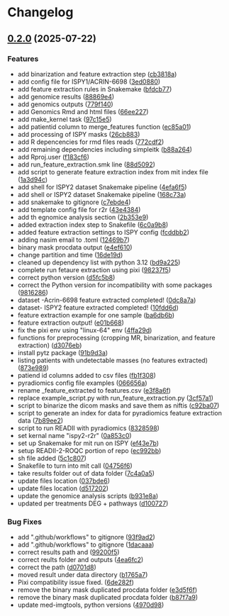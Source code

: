 # Changelog

## [0.2.0](https://github.com/bhklab/ispy2-r2r/compare/v0.1.0...v0.2.0) (2025-07-22)


### Features

* add binarization and feature extraction step ([cb3818a](https://github.com/bhklab/ispy2-r2r/commit/cb3818a8a049bd3f2b9b1e9027150fbba364928d))
* add config file for ISPY1/ACRIN-6698 ([3ed0880](https://github.com/bhklab/ispy2-r2r/commit/3ed088086a7ef8a083a3ae3242fa0478cb7ca77a))
* add feature extraction rules in Snakemake ([bfdcb77](https://github.com/bhklab/ispy2-r2r/commit/bfdcb7706e8ffb56aa89729508114d393be16b8a))
* add genomice results ([88869e4](https://github.com/bhklab/ispy2-r2r/commit/88869e40118c90cca2d65f4933f46b5d29f9d829))
* add genomics outputs ([779f140](https://github.com/bhklab/ispy2-r2r/commit/779f140a08e82e19ba935396f30923a674cfb416))
* add Genomics Rmd and html files ([66ee227](https://github.com/bhklab/ispy2-r2r/commit/66ee22786189afe5bcf8f96bca18fcb6cac90c84))
* add make_kernel task ([97c15e5](https://github.com/bhklab/ispy2-r2r/commit/97c15e50e97045cc747ac3806f0aa0e399deef39))
* add patientid column to merge_features function ([ec85a01](https://github.com/bhklab/ispy2-r2r/commit/ec85a017ffe9894b4bda01193f267acd59a913bb))
* add processing of ISPY masks ([26cb883](https://github.com/bhklab/ispy2-r2r/commit/26cb883907b9b945359ed6137aa4578f06c6701c))
* add R depencencies for rmd files reads ([772cdf2](https://github.com/bhklab/ispy2-r2r/commit/772cdf2285aeaf846eeee9a60104fc83173bb5cc))
* add remaining dependencies including simpleitk ([b88a264](https://github.com/bhklab/ispy2-r2r/commit/b88a2641043fa44ec515093c8db3c2a4fdec0009))
* add Rproj.user ([f183cf6](https://github.com/bhklab/ispy2-r2r/commit/f183cf6cc938b2d8a072369af59f8976e15bd128))
* add run_feature_extraction.smk line ([88d5092](https://github.com/bhklab/ispy2-r2r/commit/88d5092becb52e3478db6cd48a3a870f73e6d8f9))
* add script to generate feature extraction index from mit index file ([1a3d94c](https://github.com/bhklab/ispy2-r2r/commit/1a3d94c2031731bf9dcfe68204603bf34fd8d983))
* add shell for ISPY2 dataset Snakemake pipeline ([4efa6f5](https://github.com/bhklab/ispy2-r2r/commit/4efa6f587025b1b0dd207a18bc91fefc57d8db8d))
* add shell or ISPY2 dataset Snakemake pipeline ([168c73a](https://github.com/bhklab/ispy2-r2r/commit/168c73a5818362a7a0a185a16a82e45093e4d015))
* add snakemake to gitignore ([c7ebde4](https://github.com/bhklab/ispy2-r2r/commit/c7ebde439aecad9152312ac028d38f144bf59038))
* add template config file for r2r ([43e4384](https://github.com/bhklab/ispy2-r2r/commit/43e4384383b2ab908573df9176b7d64e2637268f))
* add th egnomice analysis section ([2b353e9](https://github.com/bhklab/ispy2-r2r/commit/2b353e9ddbe2b3f518e3163ee2f83e7ed304aa72))
* added extraction index step to Snakefile ([6c0a9b8](https://github.com/bhklab/ispy2-r2r/commit/6c0a9b868d2cf52314214a2fbcca024e49e4360e))
* added feature extraction settings to ISPY config ([fcddbb2](https://github.com/bhklab/ispy2-r2r/commit/fcddbb2992bd26a55fe6aa0f7caa0a7ce774590e))
* adding nasim email to .toml ([12469b7](https://github.com/bhklab/ispy2-r2r/commit/12469b73508c9f85757c49f8c3e4fb2e9b5d2be4))
* binary mask procdata output ([e4ef610](https://github.com/bhklab/ispy2-r2r/commit/e4ef6109fe97ed523469e362092df230fd868d67))
* change partition and time ([16de19d](https://github.com/bhklab/ispy2-r2r/commit/16de19ded7a769a6ad59686b49f92558c2cfd8d5))
* cleaned up dependency list with python 3.12 ([bd9a225](https://github.com/bhklab/ispy2-r2r/commit/bd9a2257c5c0d41dbe960e11576ae6a704ddccca))
* complete run fetaure extraction using pixi ([98237f5](https://github.com/bhklab/ispy2-r2r/commit/98237f5379c54023ec0f7aaa3a5236ab447d6a6f))
* correct python version ([d5fc5b8](https://github.com/bhklab/ispy2-r2r/commit/d5fc5b8223c5d9c81412ebfc861cfea4ddac02de))
* correct the Python version for incompatibility with some packages ([9816286](https://github.com/bhklab/ispy2-r2r/commit/9816286b1b252f703b99c5a8a18f4f52ea28a88b))
* dataset -Acrin-6698 feature extracted completed! ([0dc8a7a](https://github.com/bhklab/ispy2-r2r/commit/0dc8a7a56caa949d4a312d4b68021637c420e8de))
* dataset- ISPY2 feature extracted completed! ([10fdd6d](https://github.com/bhklab/ispy2-r2r/commit/10fdd6dbf8d57e6c02adc7f6fd5e1f161cc6768c))
* feature extraction example for one sample ([ba6db6b](https://github.com/bhklab/ispy2-r2r/commit/ba6db6bd2a245343902acec2dbd05718a4b194a9))
* feature extraction output! ([e01b668](https://github.com/bhklab/ispy2-r2r/commit/e01b6684aa72051c147d34c721c68647a366ec6c))
* fix the pixi env using "linux-64" env ([4ffa29d](https://github.com/bhklab/ispy2-r2r/commit/4ffa29d6fff983292577d3951b1eba1c86f94a6c))
* functions for preprocessing (cropping MR, binarization, and feature extraction) ([d3076eb](https://github.com/bhklab/ispy2-r2r/commit/d3076eb8027be1f2adb2a19475df2c08a019aa27))
* install pytz package ([91b9d3a](https://github.com/bhklab/ispy2-r2r/commit/91b9d3a64c97d9dd5fbe4af959290a6d25028087))
* listing patients with undetectable masses (no features extracted) ([873e989](https://github.com/bhklab/ispy2-r2r/commit/873e989e404ec238d40b5e85a0bbdbde45d807e7))
* patiend id columns added to csv files ([fb1f308](https://github.com/bhklab/ispy2-r2r/commit/fb1f308572608591532a6f189628b02823b3b838))
* pyradiomics config file examples ([066656a](https://github.com/bhklab/ispy2-r2r/commit/066656aa5ca500c4aa7b26b5f88586dffd9578c2))
* rename _feature_extracted to features.csv ([e3f8a6f](https://github.com/bhklab/ispy2-r2r/commit/e3f8a6f7cdccb0975ae6ed444aa7c1dfdfeb5b0e))
* replace example_script.py with run_feature_extraction.py ([3cf57a1](https://github.com/bhklab/ispy2-r2r/commit/3cf57a174ca4b11cf07352346b105042c37d38dd))
* script to binarize the dicom masks and save them as niftis ([c92ba07](https://github.com/bhklab/ispy2-r2r/commit/c92ba0719cc65a06dd05e7905d998ff07927d104))
* script to generate an index for data for pyradiomics feature extraction data ([7b89ee2](https://github.com/bhklab/ispy2-r2r/commit/7b89ee22c89d169b3f6957423009949c74a977b4))
* script to run READII with pyradiomics ([8328598](https://github.com/bhklab/ispy2-r2r/commit/832859832726bc634f4427818c6ff20826089cd1))
* set kernal name "ispy2-r2r" ([0a853c0](https://github.com/bhklab/ispy2-r2r/commit/0a853c0802258aab6da0824c19f3bf9e06e7f02f))
* set up Snakemake for mit run on ISPY ([ef43e7b](https://github.com/bhklab/ispy2-r2r/commit/ef43e7b178163ceb0face0b71f2c19bc86a19a63))
* setup READII-2-ROQC portion of repo ([ec992bb](https://github.com/bhklab/ispy2-r2r/commit/ec992bb9dcb93a7c7b79d83599a809d7409856e7))
* sh file added ([5c1c807](https://github.com/bhklab/ispy2-r2r/commit/5c1c8072f0b03f0fbbbd8ee327d6166203e2c064))
* Snakefile to turn into mit call ([04756f6](https://github.com/bhklab/ispy2-r2r/commit/04756f6f9db514b52ab138ee3e2190f9d0cb2206))
* take results folder out of data folder ([7c4a0a5](https://github.com/bhklab/ispy2-r2r/commit/7c4a0a5d6e235505a5d5647500820239faa79aa9))
* update files location ([037bde6](https://github.com/bhklab/ispy2-r2r/commit/037bde60f79aa10396e1bb0d5c4f751715eed79a))
* update files location ([d517202](https://github.com/bhklab/ispy2-r2r/commit/d517202135bd0cf1b7e81bb5785b09dbea3876f1))
* update the genomice analysis scripts ([b931e8a](https://github.com/bhklab/ispy2-r2r/commit/b931e8a868cc03f120752c1c9b8efbee3741085e))
* updated per treatments DEG + pathways ([d100727](https://github.com/bhklab/ispy2-r2r/commit/d1007275c1dc27b9b3544fbf036f39b6ac49078b))


### Bug Fixes

* add ".github/workflows" to gitignore ([93f9ad2](https://github.com/bhklab/ispy2-r2r/commit/93f9ad2e04fbd15108b6948686449b7c90e48de7))
* add ".github/workflows" to gitignore ([1dacaaa](https://github.com/bhklab/ispy2-r2r/commit/1dacaaa7b0aa36fbf20f5ddd0921ffac19cb21d3))
* correct results path and ([99200f5](https://github.com/bhklab/ispy2-r2r/commit/99200f5390f5d432a6cba6d219b31bab4f6e43fd))
* correct reults folder and outputs ([4ea6fc2](https://github.com/bhklab/ispy2-r2r/commit/4ea6fc2792740e8c015d1ea51b9e9dc866b568b0))
* correct the path ([d0701d8](https://github.com/bhklab/ispy2-r2r/commit/d0701d833e7c95ab7925c9f4710ff532f601402e))
* moved result under data directory ([b1765a7](https://github.com/bhklab/ispy2-r2r/commit/b1765a76cb75278bf1fb5f20f775b48c53b2d1d6))
* Pixi compatibility issue fixed. ([6de282f](https://github.com/bhklab/ispy2-r2r/commit/6de282f93d109f2693c67d1343cd0b46dfcf7202))
* remove the binary mask duplicated procdata folder ([e3d5f6f](https://github.com/bhklab/ispy2-r2r/commit/e3d5f6f240567ff595db7c1e24f5275e1d05cf73))
* remove the binary mask duplicated procdata folder ([b87f7a9](https://github.com/bhklab/ispy2-r2r/commit/b87f7a9beefc0625cc5eba1976b64962ad5feed1))
* update med-imgtools, python versions ([4970d98](https://github.com/bhklab/ispy2-r2r/commit/4970d986e0601a3203ad8c36732c395ba3df1cc9))

